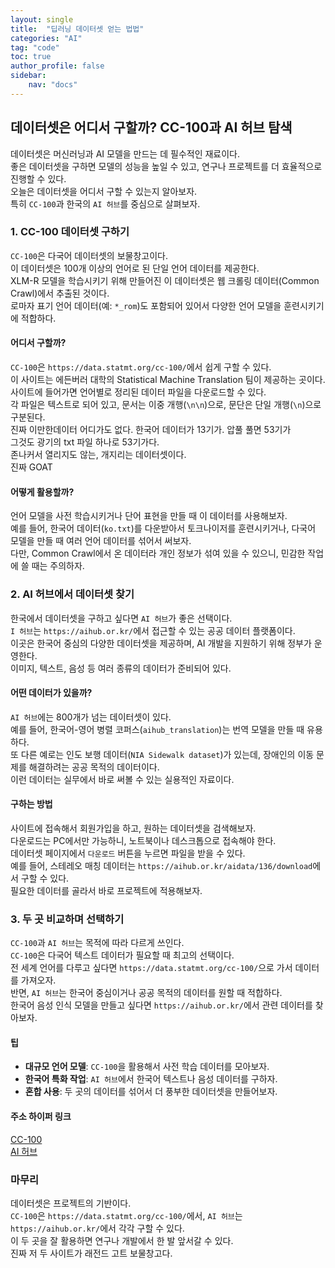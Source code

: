 ```yaml
---
layout: single
title:  "딥러닝 데이터셋 얻는 법법"
categories: "AI"
tag: "code"
toc: true
author_profile: false
sidebar:
    nav: "docs"
---
```



## 데이터셋은 어디서 구할까? CC-100과 AI 허브 탐색

데이터셋은 머신러닝과 AI 모델을 만드는 데 필수적인 재료이다.  
좋은 데이터셋을 구하면 모델의 성능을 높일 수 있고, 연구나 프로젝트를 더 효율적으로 진행할 수 있다.  
오늘은 데이터셋을 어디서 구할 수 있는지 알아보자.  
특히 `CC-100`과 한국의 `AI 허브`를 중심으로 살펴보자.

### 1. CC-100 데이터셋 구하기

`CC-100`은 다국어 데이터셋의 보물창고이다.  
이 데이터셋은 100개 이상의 언어로 된 단일 언어 데이터를 제공한다.  
XLM-R 모델을 학습시키기 위해 만들어진 이 데이터셋은 웹 크롤링 데이터(Common Crawl)에서 추출된 것이다.  
로마자 표기 언어 데이터(예: `*_rom`)도 포함되어 있어서 다양한 언어 모델을 훈련시키기에 적합하다.  

#### 어디서 구할까?
`CC-100`은 `https://data.statmt.org/cc-100/`에서 쉽게 구할 수 있다.  
이 사이트는 에든버러 대학의 Statistical Machine Translation 팀이 제공하는 곳이다.  
사이트에 들어가면 언어별로 정리된 데이터 파일을 다운로드할 수 있다.  
각 파일은 텍스트로 되어 있고, 문서는 이중 개행(`\n\n`)으로, 문단은 단일 개행(`\n`)으로 구분된다.  
진짜 이만한데이터 어디가도 없다. 한국어 데이터가 13기가. 압풀 풀면 53기가  
그것도 광기의 txt 파일 하나로 53기가다.  
존나커서 열리지도 않는, 개지리는 데이터셋이다.  
진짜 GOAT  

#### 어떻게 활용할까?
언어 모델을 사전 학습시키거나 단어 표현을 만들 때 이 데이터를 사용해보자.  
예를 들어, 한국어 데이터(`ko.txt`)를 다운받아서 토크나이저를 훈련시키거나, 다국어 모델을 만들 때 여러 언어 데이터를 섞어서 써보자.  
다만, Common Crawl에서 온 데이터라 개인 정보가 섞여 있을 수 있으니, 민감한 작업에 쓸 때는 주의하자.  


### 2. AI 허브에서 데이터셋 찾기

한국에서 데이터셋을 구하고 싶다면 `AI 허브`가 좋은 선택이다.  
`I 허브`는 `https://aihub.or.kr/`에서 접근할 수 있는 공공 데이터 플랫폼이다.  
이곳은 한국어 중심의 다양한 데이터셋을 제공하며, AI 개발을 지원하기 위해 정부가 운영한다.  
이미지, 텍스트, 음성 등 여러 종류의 데이터가 준비되어 있다.  

#### 어떤 데이터가 있을까?
`AI 허브`에는 800개가 넘는 데이터셋이 있다.  
예를 들어, 한국어-영어 병렬 코퍼스(`aihub_translation`)는 번역 모델을 만들 때 유용하다.  
또 다른 예로는 인도 보행 데이터(`NIA Sidewalk dataset`)가 있는데, 장애인의 이동 문제를 해결하려는 공공 목적의 데이터이다.  
이런 데이터는 실무에서 바로 써볼 수 있는 실용적인 자료이다.  

#### 구하는 방법
사이트에 접속해서 회원가입을 하고, 원하는 데이터셋을 검색해보자.  
다운로드는 PC에서만 가능하니, 노트북이나 데스크톱으로 접속해야 한다.  
데이터셋 페이지에서 `다운로드` 버튼을 누르면 파일을 받을 수 있다.  
예를 들어, 스테레오 매칭 데이터는 `https://aihub.or.kr/aidata/136/download`에서 구할 수 있다.  
필요한 데이터를 골라서 바로 프로젝트에 적용해보자.  


### 3. 두 곳 비교하며 선택하기

`CC-100`과 `AI 허브`는 목적에 따라 다르게 쓰인다.  
`CC-100`은 다국어 텍스트 데이터가 필요할 때 최고의 선택이다.  
전 세계 언어를 다루고 싶다면 `https://data.statmt.org/cc-100/`으로 가서 데이터를 가져오자.  
반면, `AI 허브`는 한국어 중심이거나 공공 목적의 데이터를 원할 때 적합하다.  
한국어 음성 인식 모델을 만들고 싶다면 `https://aihub.or.kr/`에서 관련 데이터를 찾아보자.  

#### 팁
- **대규모 언어 모델**: `CC-100`을 활용해서 사전 학습 데이터를 모아보자.  
- **한국어 특화 작업**: `AI 허브`에서 한국어 텍스트나 음성 데이터를 구하자.  
- **혼합 사용**: 두 곳의 데이터를 섞어서 더 풍부한 데이터셋을 만들어보자.  

#### 주소 하이퍼 링크
[CC-100](https://data.statmt.org/cc-100/)  
[AI 허브](https://aihub.or.kr/)  

### 마무리

데이터셋은 프로젝트의 기반이다.  
`CC-100`은 `https://data.statmt.org/cc-100/`에서, `AI 허브`는 `https://aihub.or.kr/`에서 각각 구할 수 있다.  
이 두 곳을 잘 활용하면 연구나 개발에서 한 발 앞서갈 수 있다.  
진짜 저 두 사이트가 래전드 고트 보물창고다.  